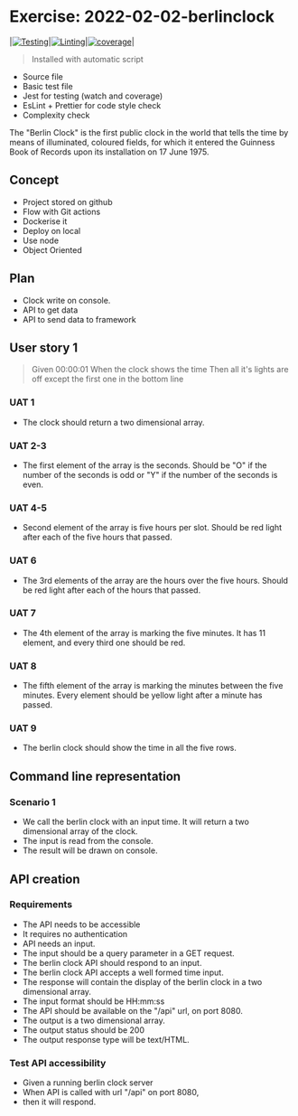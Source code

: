 # Exercise: 2022-02-02-berlinclock

|[![Testing](https://github.com/bencsbalazs/2022-02-02-berlinclock/actions/workflows/test.yml/badge.svg)](https://github.com/bencsbalazs/2022-02-02-berlinclock/actions/workflows/test.yml)|[![Linting](https://github.com/bencsbalazs/2022-02-02-berlinclock/actions/workflows/lint.yml/badge.svg)](https://github.com/bencsbalazs/2022-02-02-berlinclock/actions/workflows/lint.yml)|[![coverage](https://github.com/bencsbalazs/2022-02-02-berlinclock/actions/workflows/coverage.yml/badge.svg)](https://github.com/bencsbalazs/2022-02-02-berlinclock/actions/workflows/coverage.yml)|

> Installed with automatic script

- Source file
- Basic test file
- Jest for testing (watch and coverage)
- EsLint + Prettier for code style check
- Complexity check

The "Berlin Clock" is the first public clock in the world that tells the time by means of illuminated, coloured fields, for which it entered the Guinness Book of Records upon its installation on 17 June 1975.

## Concept

- Project stored on github
- Flow with Git actions
- Dockerise it
- Deploy on local
- Use node
- Object Oriented

## Plan

- Clock write on console.
- API to get data
- API to send data to framework

## User story 1

> Given 00:00:01
> When the clock shows the time
> Then all it's lights are off except the first one in the bottom line

### UAT 1

- The clock should return a two dimensional array.

### UAT 2-3

- The first element of the array is the seconds. Should be "O" if the number of the seconds is odd or "Y" if the number of the seconds is even.

### UAT 4-5

- Second element of the array is five hours per slot. Should be red light after each of the five hours that passed.

### UAT 6

- The 3rd elements of the array are the hours over the five hours. Should be red light after each of the hours that passed.

### UAT 7

- The 4th element of the array is marking the five minutes. It has 11 element, and every third one should be red.

### UAT 8

- The fifth element of the array is marking the minutes between the five minutes. Every element should be yellow light after a minute has passed.

### UAT 9

- The berlin clock should show the time in all the five rows.

## Command line representation

### Scenario 1

- We call the berlin clock with an input time. It will return a two dimensional array of the clock.
- The input is read from the console.
- The result will be drawn on console.

## API creation

### Requirements

- The API needs to be accessible
- It requires no authentication
- API needs an input.
- The input should be a query parameter in a GET request.
- The berlin clock API should respond to an input.
- The berlin clock API accepts a well formed time input.
- The response will contain the display of the berlin clock in a two dimensional array.
- The input format should be HH:mm:ss
- The API should be available on the "/api" url, on port 8080.
- The output is a two dimensional array.
- The output status should be 200
- The output response type will be text/HTML.

### Test API accessibility

- Given a running berlin clock server
- When API is called with url "/api" on port 8080,
- then it will respond.
